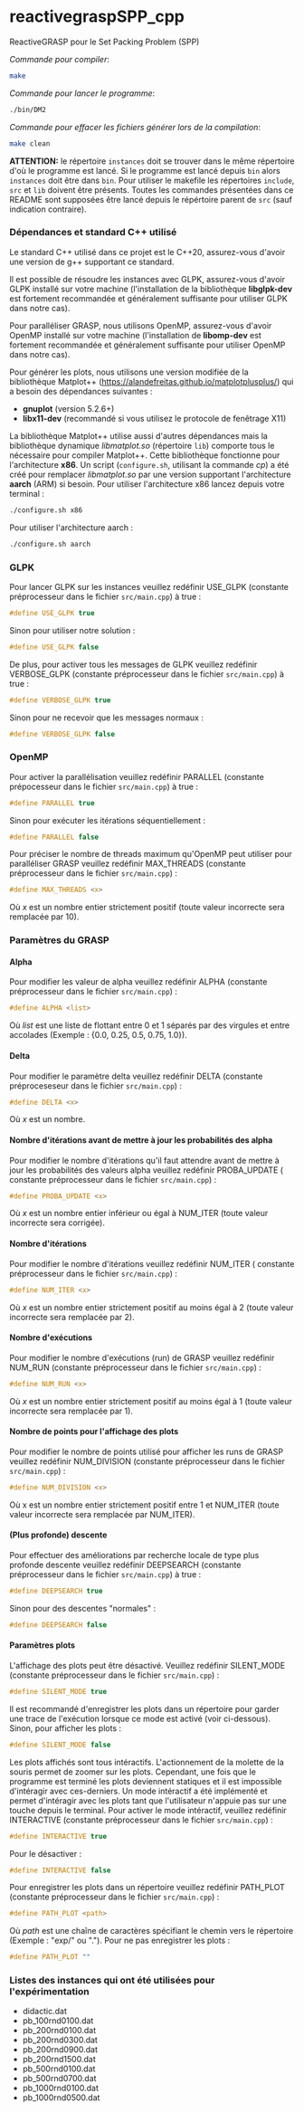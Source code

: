 # reactivegraspSPP_cpp
ReactiveGRASP pour le Set Packing Problem (SPP)

*Commande pour compiler*:
```bash
make
```

*Commande pour lancer le programme*:
```bash
./bin/DM2
```

*Commande pour effacer les fichiers générer lors de la compilation*:
```bash
make clean
```

**ATTENTION:** le répertoire `instances` doit se trouver dans le même répertoire
d'où le programme est lancé. Si le programme est lancé depuis `bin` alors `instances`
doit être dans `bin`. Pour utiliser le makefile les répertoires `include`, `src` et
`lib` doivent être présents. Toutes les commandes présentées dans ce README sont
supposées être lancé depuis le répértoire parent de `src` (sauf indication contraire).

### Dépendances et standard C++ utilisé
Le standard C++ utilisé dans ce projet est le C++20, assurez-vous d'avoir une version
de g++ supportant ce standard.

Il est possible de résoudre les instances avec GLPK, assurez-vous d'avoir GLPK
installé sur votre machine (l'installation de la bibliothèque **libglpk-dev** est
fortement recommandée et généralement suffisante pour utiliser GLPK dans notre cas).

Pour paralléliser GRASP, nous utilisons OpenMP, assurez-vous d'avoir OpenMP installé
sur votre machine (l'installation de **libomp-dev** est fortement recommandée et
généralement suffisante pour utiliser OpenMP dans notre cas).

Pour générer les plots, nous utilisons une version modifiée de la bibliothèque Matplot++
(https://alandefreitas.github.io/matplotplusplus/) qui a besoin des dépendances
suivantes :
* **gnuplot** (version 5.2.6+)
* **libx11-dev** (recommandé si vous utilisez le protocole de
  fenêtrage X11)

La bibliothèque Matplot++ utilise aussi d'autres dépendances mais la bibliothèque dynamique
_libmatplot.so_ (répertoire `lib`) comporte tous le nécessaire pour compiler Matplot++.
Cette bibliothèque fonctionne pour l'architecture **x86**. Un
script (`configure.sh`, utilisant la commande _cp_) a été créé pour
remplacer _libmatplot.so_ par une version supportant l'architecture **aarch** (ARM) si besoin.
Pour utiliser l'architecture x86 lancez depuis votre terminal :
```bash
./configure.sh x86
```
Pour utiliser l'architecture aarch :
```bash
./configure.sh aarch
```

### GLPK
Pour lancer GLPK sur les instances veuillez redéfinir USE_GLPK (constante préprocesseur dans le
fichier `src/main.cpp`) à true :
```c
#define USE_GLPK true
```
Sinon pour utiliser notre solution :
```c
#define USE_GLPK false
```

De plus, pour activer tous les messages de GLPK veuillez redéfinir VERBOSE_GLPK (constante préprocesseur dans
le fichier `src/main.cpp`) à true :
```c
#define VERBOSE_GLPK true
```
Sinon pour ne recevoir que les messages normaux :
```c
#define VERBOSE_GLPK false
```

### OpenMP
Pour activer la parallélisation veuillez redéfinir PARALLEL (constante
prépocesseur dans le fichier `src/main.cpp`) à true :
```c
#define PARALLEL true
```
Sinon pour exécuter les itérations séquentiellement :
```c
#define PARALLEL false
```

Pour préciser le nombre de threads maximum qu'OpenMP peut utiliser pour paralléliser GRASP veuillez
redéfinir MAX_THREADS (constante préprocesseur dans le fichier `src/main.cpp`) :
```c
#define MAX_THREADS <x>
```
Où _x_ est un nombre entier strictement positif (toute valeur incorrecte sera remplacée par 10).


### Paramètres du GRASP
#### Alpha
Pour modifier les valeur de alpha veuillez redéfinir ALPHA (constante préprocesseur dans le
fichier `src/main.cpp`) :
```c
#define ALPHA <list>
```
Où _list_ est une liste de flottant entre 0 et 1 séparés par des virgules et
entre accolades (Exemple : {0.0, 0.25, 0.5, 0.75, 1.0}).

#### Delta
Pour modifier le paramètre delta veuillez redéfinir DELTA (constante
préproceseseur dans le fichier `src/main.cpp`) :
```c
#define DELTA <x>
```
Où _x_ est un nombre.

#### Nombre d'itérations avant de mettre à jour les probabilités des alpha
Pour modifier le nombre d'itérations qu'il faut attendre avant de mettre
à jour les probabilités des valeurs alpha veuillez redéfinir PROBA_UPDATE (
constante préprocesseur dans le fichier `src/main.cpp`) :
```c
#define PROBA_UPDATE <x>
```
Où _x_ est un nombre entier inférieur ou égal à NUM_ITER (toute valeur incorrecte
sera corrigée).

#### Nombre d'itérations
Pour modifier le nombre d'itérations veuillez redéfinir NUM_ITER (
constante préprocesseur dans le fichier `src/main.cpp`) :
```c
#define NUM_ITER <x>
```
Où _x_ est un nombre entier strictement positif au moins égal à 2 (toute
valeur incorrecte sera remplacée par 2).

#### Nombre d'exécutions
Pour modifier le nombre d'exécutions (run) de GRASP veuillez
redéfinir NUM_RUN (constante préprocesseur dans le fichier
`src/main.cpp`) :
```c
#define NUM_RUN <x>
```
Où _x_ est un nombre entier strictement positif au moins égal à 1 (toute valeur
incorrecte sera remplacée par 1).

#### Nombre de points pour l'affichage des plots
Pour modifier le nombre de points utilisé pour afficher les runs de GRASP
veuillez redéfinir NUM_DIVISION (constante préprocesseur dans le
fichier `src/main.cpp`) :
```c
#define NUM_DIVISION <x>
```
Où x est un nombre entier strictement positif entre 1 et NUM_ITER (toute valeur
incorrecte sera remplacée par NUM_ITER).

#### (Plus profonde) descente
Pour effectuer des améliorations par recherche locale de type plus profonde descente
veuillez redéfinir DEEPSEARCH (constante préprocesseur dans le
fichier `src/main.cpp`) à true :
```c
#define DEEPSEARCH true
```
Sinon pour des descentes "normales" :
```c
#define DEEPSEARCH false
```

#### Paramètres plots
L'affichage des plots peut être désactivé. Veuillez redéfinir SILENT_MODE
(constante préprocesseur dans le fichier `src/main.cpp`) :
```c
#define SILENT_MODE true
```
Il est recommandé d'enregistrer les plots dans un répertoire pour garder
une trace de l'exécution lorsque ce mode est activé (voir ci-dessous). Sinon,
pour afficher les plots :
```c
#define SILENT_MODE false
```

Les plots affichés sont tous intéractifs. L'actionnement de la molette de la
souris permet de zoomer sur les plots. Cependant, une fois que le programme
est terminé les plots deviennent statiques et il est impossible d'intéragir
avec ces-derniers. Un mode intéractif a été implémenté et permet d'intéragir avec les plots
tant que l'utilisateur n'appuie pas sur une touche depuis le terminal. Pour
activer le mode intéractif, veuillez redéfinir INTERACTIVE (constante
préprocesseur dans le fichier `src/main.cpp`) :
```c
#define INTERACTIVE true
```
Pour le désactiver :
```c
#define INTERACTIVE false
```

Pour enregistrer les plots dans un répertoire veuillez redéfinir PATH_PLOT (constante
préprocesseur dans le fichier `src/main.cpp`) :
```c
#define PATH_PLOT <path>
```
Où _path_ est une chaîne de caractères spécifiant le chemin vers le répertoire (Exemple :
"exp/" ou "."). Pour ne pas enregistrer les plots :
```c
#define PATH_PLOT ""
```


### Listes des instances qui ont été utilisées pour l'expérimentation
* didactic.dat
* pb_100rnd0100.dat
* pb_200rnd0100.dat
* pb_200rnd0300.dat
* pb_200rnd0900.dat
* pb_200rnd1500.dat
* pb_500rnd0100.dat
* pb_500rnd0700.dat
* pb_1000rnd0100.dat
* pb_1000rnd0500.dat
